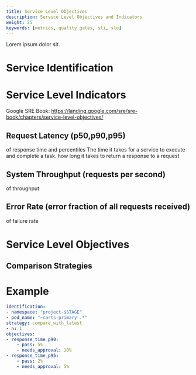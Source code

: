 ```yaml
---
title: Service Level Objectives
description: Service Level Objectives and Indicators 
weight: 25
keywords: [metrics, quality gates, sli, slo]
---
```


Lorem ipsum dolor sit.

# Service Identification

# Service Level Indicators
Google SRE Book: https://landing.google.com/sre/sre-book/chapters/service-level-objectives/

## Request Latency (p50,p90,p95)
<description> of response time and percentiles
The time it takes for a service to execute and complete a task.
how long it takes to return a response to a request

## System Throughput (requests per second)
<description> of throughput

## Error Rate (error fraction of all requests received)
<description> of failure rate

# Service Level Objectives


## Comparison Strategies



# Example

```yaml
identification:
- namespace: "project-$STAGE"
- pod_name: "~carts-primary-.*"
strategy: compare_with_latest
- n: 1
objectives:
- response_time_p90:
    - pass: 5%
    - needs_approval: 10%
- response_time_p95:
    - pass: 2%
    - needs_approval: 5%
``` 

